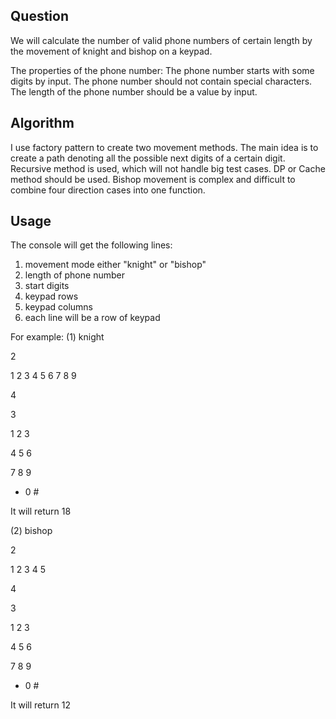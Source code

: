 ## Question

We will calculate the number of valid phone numbers of certain length by the movement of knight and bishop on a keypad. 

The properties of the phone number:
The phone number starts with some digits by input.
The phone number should not contain special characters.
The length of the phone number should be a value by input.

## Algorithm

I use factory pattern to create two movement methods. The main idea is to create a path denoting all the possible next digits of a certain digit. Recursive method is used, which will not handle big test cases. DP or Cache method should be used. Bishop movement is complex and difficult to combine four direction cases into one function.  

## Usage
The console will get the following lines:
1. movement mode either "knight" or "bishop"
2. length of phone number
3. start digits
4. keypad rows
5. keypad columns
6. each line will be a row of keypad

For example:
(1)
knight

2

1 2 3 4 5 6 7 8 9

4

3

1 2 3

4 5 6

7 8 9

* 0 #

It will return 18

(2)
bishop

2

1 2 3 4 5

4

3

1 2 3

4 5 6

7 8 9

* 0 #

It will return 12
